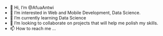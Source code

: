 - 👋 Hi, I’m @AfuaAntwi
- 👀 I’m interested in Web and Mobile Development, Data Science.
- 🌱 I’m currently learning Data Science
- 💞️ I’m looking to collaborate on projects that will help me polish my skills.
- 📫 How to reach me ...

<!---
AfuaAntwi/AfuaAntwi is a ✨ special ✨ repository because its `README.md` (this file) appears on your GitHub profile.
You can click the Preview link to take a look at your changes.
--->
